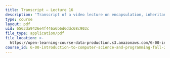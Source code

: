 ```yaml
---
title: Transcript – Lecture 16
description: 'Transcript of a video lecture on encapsulation, inheritance, and shadowing.'
type: course
layout: pdf
uid: 6563da9426e4f446a6b6d6ddc68c903c
file_type: application/pdf
file_location: >-
  https://open-learning-course-data-production.s3.amazonaws.com/6-00-introduction-to-computer-science-and-programming-fall-2008/6563da9426e4f446a6b6d6ddc68c903c_6-00F08-L16.pdf
course_id: 6-00-introduction-to-computer-science-and-programming-fall-2008
---
```

